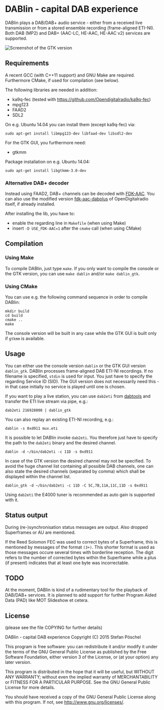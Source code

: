 # DABlin - capital DAB experience

DABlin plays a DAB/DAB+ audio service - either from a received live
transmission or from a stored ensemble recording (frame-aligned ETI-NI).
Both DAB (MP2) and DAB+ (AAC-LC, HE-AAC, HE-AAC v2) services are
supported.

![Screenshot of the GTK version](http://www.basicmaster.de/dab/DABlin.png)

## Requirements

A recent GCC (with C++11 support) and GNU Make are required. Furthermore
CMake, if used for compilation (see below).

The following libraries are needed in addition:

* ka9q-fec (tested with https://github.com/Opendigitalradio/ka9q-fec)
* mpg123
* FAAD2
* SDL2

On e.g. Ubuntu 14.04 you can install them (except ka9q-fec) via:
```
sudo apt-get install libmpg123-dev libfaad-dev libsdl2-dev
```


For the GTK GUI, you furthermore need:
* gtkmm

Package installation on e.g. Ubuntu 14.04:
```
sudo apt-get install libgtkmm-3.0-dev
```


### Alternative DAB+ decoder

Instead using FAAD2, DAB+ channels can be decoded with [FDK-AAC](https://github.com/mstorsjo/fdk-aac).
You can also use the modified version [fdk-aac-dabplus](https://github.com/Opendigitalradio/fdk-aac-dabplus) of
OpenDigitalradio itself, if already installed.

After installing the lib, you have to:
* enable the regarding line in `Makefile` (when using Make)
* insert `-D USE_FDK-AAC=1` after the `cmake` call (when using CMake)

## Compilation

### Using Make

To compile DABlin, just type `make`. If you only want to compile the
console or the GTK version, you can use `make dablin` and/or
`make dablin_gtk`.

### Using CMake

You can use e.g. the following command sequence in order to compile
DABlin:
```
mkdir build
cd build
cmake ..
make
```

The console version will be built in any case while the GTK GUI is built
only if `gtkmm` is available.


## Usage

You can either use the console version `dablin` or the GTK GUI version
`dablin_gtk`.
DABlin processes frame-aligned DAB ETI-NI recordings. If no filename is
specified, `stdin` is used for input.
You just have to specify the regarding Service ID (SID). The GUI version
does not necessarily need this - in that case initially no service is
played until one is chosen.

If you want to play a live station, you can use `dab2eti` from [dabtools](https://github.com/linuxstb/dabtools)
and transfer the ETI live stream via pipe, e.g.:
```
dab2eti 216928000 | dablin_gtk
```

You can also replay an existing ETI-NI recording, e.g.:
```
dablin -s 0xd911 mux.eti
```


It is possible to let DABlin invoke `dab2eti`. You therefore just have
to specify the path to the `dab2eti` binary and the desired channel.
```
dablin -d ~/bin/dab2eti -c 11D -s 0xd911
```

In case of the GTK version the desired channel may not be specified. To
avoid the huge channel list containing all possible DAB channels, one
can also state the desired channels (separated by comma) which shall be
displayed within the channel list.
```
dablin_gtk -d ~/bin/dab2eti -c 11D -C 5C,7B,11A,11C,11D -s 0xd911
```

Using `dab2eti` the E4000 tuner is recommended as auto gain is supported
with it.


## Status output

During (re-)synchronisation status messages are output. Also dropped
Superframes or AU are mentioned.

If the Reed Solomon FEC was used to correct bytes of a Superframe, this
is mentioned by messages of the format `(3+)`. This shorter format is
used as those messages occure several times with borderline reception.
The digit refers to the number of corrected bytes within the Superframe
while a plus (if present) indicates that at least one byte was
incorrectable.


## TODO

At the moment, DABlin is kind of a rudimentary tool for the playback of
DAB/DAB+ services. It is planned to add support for further Program
Aided Data (PAD) like MOT Slideshow et cetera.


## License

(please see the file COPYING for further details)

DABlin - capital DAB experience
Copyright (C) 2015 Stefan Pöschel

This program is free software: you can redistribute it and/or modify
it under the terms of the GNU General Public License as published by
the Free Software Foundation, either version 3 of the License, or
(at your option) any later version.

This program is distributed in the hope that it will be useful,
but WITHOUT ANY WARRANTY; without even the implied warranty of
MERCHANTABILITY or FITNESS FOR A PARTICULAR PURPOSE.  See the
GNU General Public License for more details.

You should have received a copy of the GNU General Public License
along with this program.  If not, see <http://www.gnu.org/licenses/>.
